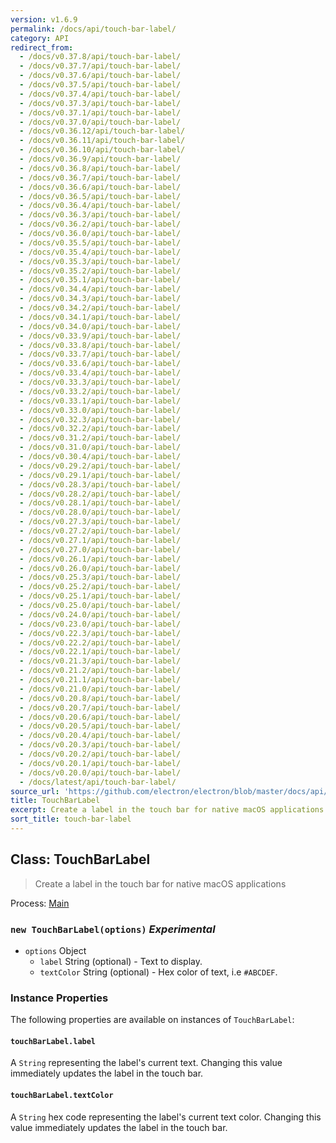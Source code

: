```yaml
---
version: v1.6.9
permalink: /docs/api/touch-bar-label/
category: API
redirect_from:
  - /docs/v0.37.8/api/touch-bar-label/
  - /docs/v0.37.7/api/touch-bar-label/
  - /docs/v0.37.6/api/touch-bar-label/
  - /docs/v0.37.5/api/touch-bar-label/
  - /docs/v0.37.4/api/touch-bar-label/
  - /docs/v0.37.3/api/touch-bar-label/
  - /docs/v0.37.1/api/touch-bar-label/
  - /docs/v0.37.0/api/touch-bar-label/
  - /docs/v0.36.12/api/touch-bar-label/
  - /docs/v0.36.11/api/touch-bar-label/
  - /docs/v0.36.10/api/touch-bar-label/
  - /docs/v0.36.9/api/touch-bar-label/
  - /docs/v0.36.8/api/touch-bar-label/
  - /docs/v0.36.7/api/touch-bar-label/
  - /docs/v0.36.6/api/touch-bar-label/
  - /docs/v0.36.5/api/touch-bar-label/
  - /docs/v0.36.4/api/touch-bar-label/
  - /docs/v0.36.3/api/touch-bar-label/
  - /docs/v0.36.2/api/touch-bar-label/
  - /docs/v0.36.0/api/touch-bar-label/
  - /docs/v0.35.5/api/touch-bar-label/
  - /docs/v0.35.4/api/touch-bar-label/
  - /docs/v0.35.3/api/touch-bar-label/
  - /docs/v0.35.2/api/touch-bar-label/
  - /docs/v0.35.1/api/touch-bar-label/
  - /docs/v0.34.4/api/touch-bar-label/
  - /docs/v0.34.3/api/touch-bar-label/
  - /docs/v0.34.2/api/touch-bar-label/
  - /docs/v0.34.1/api/touch-bar-label/
  - /docs/v0.34.0/api/touch-bar-label/
  - /docs/v0.33.9/api/touch-bar-label/
  - /docs/v0.33.8/api/touch-bar-label/
  - /docs/v0.33.7/api/touch-bar-label/
  - /docs/v0.33.6/api/touch-bar-label/
  - /docs/v0.33.4/api/touch-bar-label/
  - /docs/v0.33.3/api/touch-bar-label/
  - /docs/v0.33.2/api/touch-bar-label/
  - /docs/v0.33.1/api/touch-bar-label/
  - /docs/v0.33.0/api/touch-bar-label/
  - /docs/v0.32.3/api/touch-bar-label/
  - /docs/v0.32.2/api/touch-bar-label/
  - /docs/v0.31.2/api/touch-bar-label/
  - /docs/v0.31.0/api/touch-bar-label/
  - /docs/v0.30.4/api/touch-bar-label/
  - /docs/v0.29.2/api/touch-bar-label/
  - /docs/v0.29.1/api/touch-bar-label/
  - /docs/v0.28.3/api/touch-bar-label/
  - /docs/v0.28.2/api/touch-bar-label/
  - /docs/v0.28.1/api/touch-bar-label/
  - /docs/v0.28.0/api/touch-bar-label/
  - /docs/v0.27.3/api/touch-bar-label/
  - /docs/v0.27.2/api/touch-bar-label/
  - /docs/v0.27.1/api/touch-bar-label/
  - /docs/v0.27.0/api/touch-bar-label/
  - /docs/v0.26.1/api/touch-bar-label/
  - /docs/v0.26.0/api/touch-bar-label/
  - /docs/v0.25.3/api/touch-bar-label/
  - /docs/v0.25.2/api/touch-bar-label/
  - /docs/v0.25.1/api/touch-bar-label/
  - /docs/v0.25.0/api/touch-bar-label/
  - /docs/v0.24.0/api/touch-bar-label/
  - /docs/v0.23.0/api/touch-bar-label/
  - /docs/v0.22.3/api/touch-bar-label/
  - /docs/v0.22.2/api/touch-bar-label/
  - /docs/v0.22.1/api/touch-bar-label/
  - /docs/v0.21.3/api/touch-bar-label/
  - /docs/v0.21.2/api/touch-bar-label/
  - /docs/v0.21.1/api/touch-bar-label/
  - /docs/v0.21.0/api/touch-bar-label/
  - /docs/v0.20.8/api/touch-bar-label/
  - /docs/v0.20.7/api/touch-bar-label/
  - /docs/v0.20.6/api/touch-bar-label/
  - /docs/v0.20.5/api/touch-bar-label/
  - /docs/v0.20.4/api/touch-bar-label/
  - /docs/v0.20.3/api/touch-bar-label/
  - /docs/v0.20.2/api/touch-bar-label/
  - /docs/v0.20.1/api/touch-bar-label/
  - /docs/v0.20.0/api/touch-bar-label/
  - /docs/latest/api/touch-bar-label/
source_url: 'https://github.com/electron/electron/blob/master/docs/api/touch-bar-label.md'
title: TouchBarLabel
excerpt: Create a label in the touch bar for native macOS applications
sort_title: touch-bar-label
---
```




<!--


                                      ::::
                                    :o+//+o:
                                    +o    oo-
                                    :o+//oo/+o/
                                      -::-   -oo:
                                               /s/
                      -::::::::-                :s/  :::--
                  :+oo+////////+:        -:/+oo/ :s:-///++oo+:
                /o+:                -/+oo+/:-     +o-      -:+o:
               /s:              -:+o+/:           -o+         :s/
              -s/            -/oo/:                /s-         +s-
              -s/         -/oo/-                   -s/         /s-
               oo       :+o/-                       oo         oo
               -s/    :oo/                          /s-       /s-
                :s/ :oo:              -::-          /s-      /s:
                  -+o/               /ssss/         :s:    -+o-
                 :o+--               /ssss/         :s:   :o+-
                :s/  +o:              -::-          /s-   --
               -s/    :+o/-                         /s-
               oo       -+o+-                       oo
              -s/         -/oo/-                   -s/
             -+soo+:         -/oo/:                /s-      /oooo+-
             o+   :s:           -:+o+/:-          -o+      /s:  -oo
             oo:--/s:       ::      -:+oo+/:-     -/-      /s/--:o+
              :+++/-        :s:          -:/+ooo++//////++oo//+o+:
                             /s:                --::::::--
                              /s/              /s-
                               :oo:          :oo:
                                 /oo/-    -/oo/
                                   -/+oooo+/-





                   _______  _______  _______  _______  __
                  |       ||       ||       ||       ||  |
                  |  _____||_     _||   _   ||    _  ||  |
                  | |_____   |   |  |  | |  ||   |_| ||  |
                  |_____  |  |   |  |  |_|  ||    ___||__|
                   _____| |  |   |  |       ||   |     __
                  |_______|  |___|  |_______||___|    |__|


    This file is generated automatically, so it should not be edited.

    To make changes, head over to the electron/electron repository:

    https://github.com/electron/electron/blob/master/docs/api/touch-bar-label.md

    Thanks!

-->
## Class: TouchBarLabel

> Create a label in the touch bar for native macOS applications

Process: [Main]({{site.baseurl}}/docs/tutorial/quick-start#main-process)

### `new TouchBarLabel(options)` _Experimental_

*   `options` Object
    *   `label` String (optional) - Text to display.
    *   `textColor` String (optional) - Hex color of text, i.e `#ABCDEF`.

### Instance Properties

The following properties are available on instances of `TouchBarLabel`:

#### `touchBarLabel.label`

A `String` representing the label's current text. Changing this value immediately updates the label in the touch bar.

#### `touchBarLabel.textColor`

A `String` hex code representing the label's current text color. Changing this value immediately updates the label in the touch bar.
